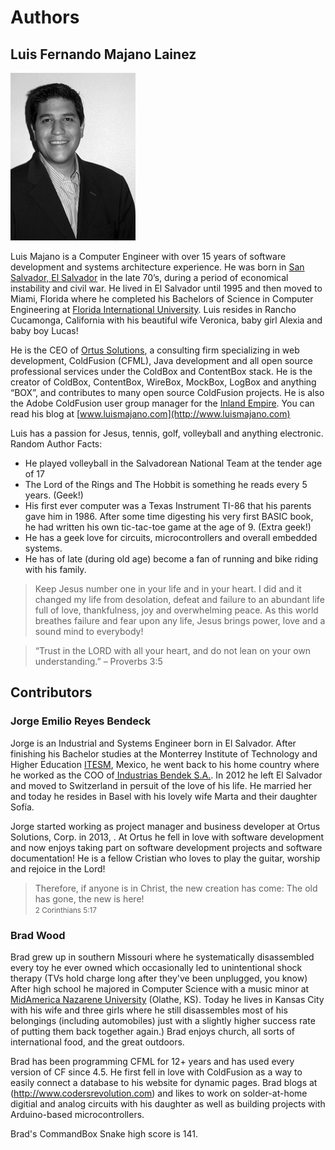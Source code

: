 # Authors

## Luis Fernando Majano Lainez
<img src="/images/luismajano.jpg">

Luis Majano is a Computer Engineer with over 15 years of software development and systems architecture experience. He was born in [San Salvador, El Salvador](http://en.wikipedia.org/wiki/El_Salvador) in the late 70’s, during a period of economical instability and civil war.  He lived in El Salvador until 1995 and then moved to Miami, Florida where he completed his Bachelors of Science in Computer Engineering at [Florida International University](http://fiu.edu).  Luis resides in Rancho Cucamonga, California with his beautiful wife Veronica, baby girl Alexia and baby boy Lucas!

He is the CEO of [Ortus Solutions](http://www.ortussolutions.com), a consulting firm specializing in web development, ColdFusion (CFML), Java development and all open source professional services under the ColdBox and ContentBox stack.
He is the creator of ColdBox, ContentBox, WireBox, MockBox, LogBox and anything “BOX”, and contributes to many open source ColdFusion projects.  He is also the Adobe ColdFusion user group manager for the [Inland Empire](http://www.iecfug.org). You can read his blog at [www.luismajano.com](http://www.luismajano.com)

Luis has a passion for Jesus, tennis, golf, volleyball and anything electronic.
Random Author Facts:

* He played volleyball in the Salvadorean National Team at the tender age of 17
* The Lord of the Rings and The Hobbit is something he reads every 5 years. (Geek!)
* His first ever computer was a Texas Instrument TI-86 that his parents gave him in 1986. After some time digesting his very first BASIC book, he had written his own tic-tac-toe game at the age of 9. (Extra geek!)
* He has a geek love for circuits, microcontrollers and overall embedded systems.
* He has of late (during old age) become a fan of running and bike riding with his family.

> Keep Jesus number one in your life and in your heart.  I did and it changed my life from desolation, defeat and failure to an abundant life full of love, thankfulness, joy and overwhelming peace.  As this world breathes failure and fear upon any life, Jesus brings power, love and a sound mind to everybody!

> “Trust in the LORD with all your heart, and do not lean on your own understanding.” – Proverbs 3:5

## Contributors
### Jorge Emilio Reyes Bendeck

Jorge is an Industrial and Systems Engineer born in El Salvador. After finishing his Bachelor studies at the Monterrey Institute of Technology and Higher Education [ITESM](http://www.itesm.mx/wps/wcm/connect/ITESM/Tecnologico+de+Monterrey/English), Mexico, he went back to his home country where he worked as the COO of[ Industrias Bendek S.A.](http://www.si-ham.com/). In 2012 he left El Salvador and moved to Switzerland in persuit of the love of his life. He married her and today he resides in Basel with his lovely wife Marta and their daughter Sofía.

Jorge started working as project manager and business developer at Ortus Solutions, Corp. in 2013, . At Ortus he fell in love with software development and now enjoys taking part on software development projects and software documentation! He is a fellow Cristian who loves to play the guitar, worship and rejoice in the Lord!

>Therefore, if anyone is in Christ, the new creation has come: The old has gone, the new is here!
<br><small>2 Corinthians 5:17</small>

### Brad Wood

Brad grew up in southern Missouri where he systematically disassembled every toy he ever owned which occasionally led to unintentional shock therapy (TVs hold charge long after they've been unplugged, you know)  After high school he majored in Computer Science with a music minor at [MidAmerica Nazarene University](http://www.mnu.edu) (Olathe, KS).   Today he lives in Kansas City with his wife and three girls where he still disassembles most of his belongings (including automobiles) just with a slightly higher success rate of putting them back together again.)  Brad enjoys church, all sorts of international food, and the great outdoors.

Brad has been programming CFML for 12+ years and has used every version of CF since 4.5.  He first fell in love with ColdFusion as a way to easily connect a database to his website for dynamic pages.  Brad blogs at (http://www.codersrevolution.com) and likes to work on solder-at-home digitial and analog circuits with his daughter as well as building projects with Arduino-based microcontrollers.

Brad's CommandBox Snake high score is 141.
